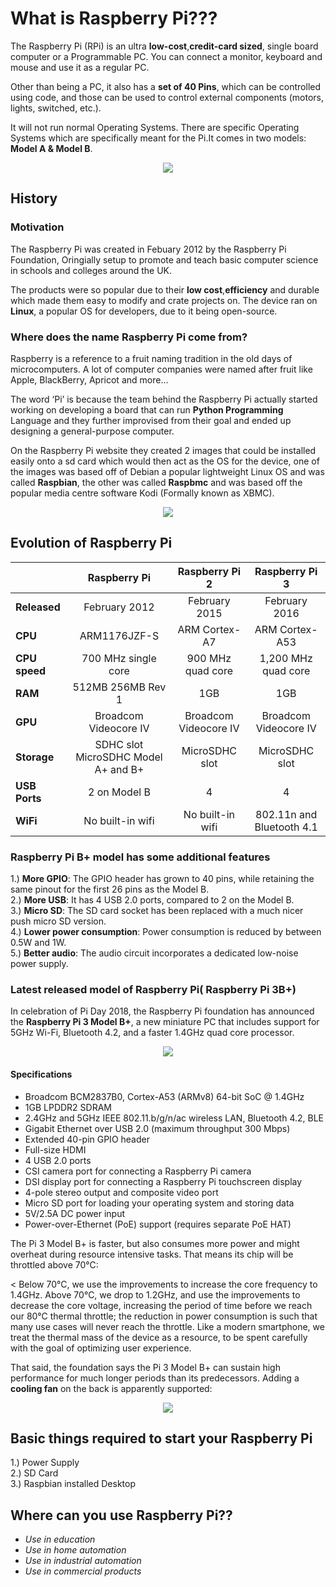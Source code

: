 # What is Raspberry Pi???

The Raspberry Pi (RPi) is an ultra **low-cost**,**credit-card sized**, single board computer or a Programmable PC. You can connect a monitor, keyboard and mouse and use it as a regular PC.  

Other than being a PC, it also has a **set of 40 Pins**, which can be controlled using code, and those can be used to control external components (motors, lights, switched, etc.).  

It will not run normal Operating Systems. There are specific Operating Systems which are specifically meant for the Pi.It comes in two models: **Model A & Model B**.  

<p align="center"> 
<img src="https://user-images.githubusercontent.com/35935951/38391670-89a9fae4-3942-11e8-96dc-2c500abb54dc.jpg">
</p>

## History

### Motivation

The Raspberry Pi was created in Febuary 2012 by the Raspberry Pi Foundation, Oringially setup to promote and teach basic computer science in schools and colleges around the UK.  

The products were so popular due to their **low cost**,**efficiency** and durable which made them easy to modify and crate projects on. The device ran on **Linux**, a popular OS for developers, due to it being open-source.  

### Where does the name Raspberry Pi come from?

Raspberry is a reference to a fruit naming tradition in the old days of microcomputers. A lot of computer companies were named after fruit like Apple, BlackBerry, Apricot and more...  

The word ‘Pi’ is because the team behind the Raspberry Pi actually started working on developing a board that can run **Python Programming** Language and they further improvised from their goal and ended up designing a general-purpose computer.  

On the Raspberry Pi website they created 2 images that could be installed easily onto a sd card which would then act as the OS for the device, one of the images was based off of Debian a popular lightweight Linux OS and was called **Raspbian**, the other was called **Raspbmc** and was based off the popular media centre software Kodi (Formally known as XBMC).  


<p align="center"> 
<img src="https://user-images.githubusercontent.com/35935951/36782611-76d92cec-1c9f-11e8-8208-ec2dc78fbf2e.png">
</p>

## Evolution of Raspberry Pi  

   |  |**Raspberry Pi**|**Raspberry Pi 2**|**Raspberry Pi 3**|
   |--|:----------------:|:------------------:|:------------------:|
   |**Released**| February 2012	 | February 2015	     | February 2016 |
   |**CPU**| ARM1176JZF-S	 | ARM Cortex-A7	     | ARM Cortex-A53 |
   |**CPU speed**| 700 MHz single core| 900 MHz quad core| 1,200 MHz quad core|
   |**RAM**| 512MB 256MB Rev 1| 1GB	             | 1GB            |
   |**GPU**| Broadcom Videocore IV| Broadcom Videocore IV| Broadcom Videocore IV|
   |**Storage**| SDHC slot MicroSDHC Model A+ and B+| MicroSDHC slot| MicroSDHC slot|
   |**USB Ports**| 2 on Model B	| 4 | 4|
   |**WiFi**| No built-in wifi| No built-in wifi| 802.11n and Bluetooth 4.1|  
   
### Raspberry Pi B+ model has some additional features

1.) **More GPIO**: The GPIO header has grown to 40 pins, while retaining the same pinout for the first 26 pins as the Model B.  
2.) **More USB**: It has 4 USB 2.0 ports, compared to 2 on the Model B.  
3.) **Micro SD**: The SD card socket has been replaced with a much nicer push micro SD version.  
4.) **Lower power consumption**: Power consumption is reduced by between 0.5W and 1W.  
5.) **Better audio**: The audio circuit incorporates a dedicated low-noise power supply.  

### Latest released model of Raspberry Pi( Raspberry Pi 3B+)

In celebration of Pi Day 2018, the Raspberry Pi foundation has announced the **Raspberry Pi 3 Model B+**, a new miniature PC that includes support for 5GHz Wi-Fi, Bluetooth 4.2, and a faster 1.4GHz quad core processor. 

<p align="center"> 
<img src="https://user-images.githubusercontent.com/35935951/38391479-f684c5a0-3941-11e8-8298-76a1aeb949c9.jpg">
</p>

#### Specifications

* Broadcom BCM2837B0, Cortex-A53 (ARMv8) 64-bit SoC @ 1.4GHz  
* 1GB LPDDR2 SDRAM  
* 2.4GHz and 5GHz IEEE 802.11.b/g/n/ac wireless LAN, Bluetooth 4.2, BLE  
* Gigabit Ethernet over USB 2.0 (maximum throughput 300 Mbps)  
* Extended 40-pin GPIO header  
* Full-size HDMI  
* 4 USB 2.0 ports  
* CSI camera port for connecting a Raspberry Pi camera  
* DSI display port for connecting a Raspberry Pi touchscreen display  
* 4-pole stereo output and composite video port  
* Micro SD port for loading your operating system and storing data  
* 5V/2.5A DC power input  
* Power-over-Ethernet (PoE) support (requires separate PoE HAT)  

The Pi 3 Model B+ is faster, but also consumes more power and might overheat during resource intensive tasks. That means its chip will be throttled above 70°C:  

< Below 70°C, we use the improvements to increase the core frequency to 1.4GHz. Above 70°C, we drop to 1.2GHz, and use the improvements to decrease the core voltage, increasing the period of time before we reach our 80°C thermal throttle; the reduction in power consumption is such that many use cases will never reach the throttle. Like a modern smartphone, we treat the thermal mass of the device as a resource, to be spent carefully with the goal of optimizing user experience.  

That said, the foundation says the Pi 3 Model B+ can sustain high performance for much longer periods than its predecessors. Adding a **cooling fan** on the back is apparently supported:  

<p align="center"> 
<img src="https://user-images.githubusercontent.com/35935951/38391657-80eb75f4-3942-11e8-9367-4bbd5d4021f7.jpg">
</p>

## Basic things required to start your Raspberry Pi

1.) Power Supply  
2.) SD Card  
3.) Raspbian installed Desktop  

## Where can you use Raspberry Pi??

*  _Use in education_
*  _Use in home automation_
*  _Use in industrial automation_
*  _Use in commercial products_
